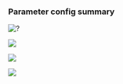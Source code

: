 ### Parameter config summary 
<p><img alt="?" src="neurons_C1_Muscles.png"/></p>
<p><img alt=" " src="neuron_activity_C1_Muscles.png"/></p>
<p><img alt=" " src="muscles_C1_Muscles.png"/></p>
<p><img alt=" " src="muscle_activity_C1_Muscles.png"/></p>
